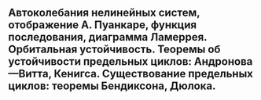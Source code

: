 ## Автоколебания нелинейных систем, отображение А. Пуанкаре, функция последования, диаграмма Ламеррея. Орбитальная устойчивость. Теоремы об устойчивости предельных циклов: Андронова—Витта, Кенигса. Существование предельных циклов: теоремы Бендиксона, Дюлока. 